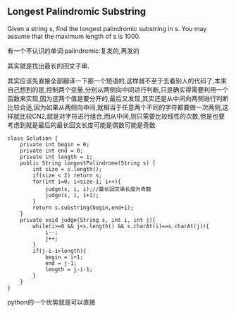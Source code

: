 ## Longest Palindromic Substring

Given a string s, find the longest palindromic substring in s. You may assume that the maximum length of s is 1000.

有一个不认识的单词:palindromic:复发的,再发的

其实就是找出最长的回文子串.

其实应该先直接全部翻译一下那一个短语的,这样就不至于去看别人的代码了,本来自己想到的是,控制两个变量,分别从两侧向中间进行判断,只是确实得需要利用一个函数来实现,因为这两个值是要分开的,最后又发现,其实还是从中间向两侧进行判断比较合适,因为如果从两侧向中间,就相当于任意两个不同的字符都要做一次两侧,这样就比较CN2,就是对字符进行组合,而从中间,则只需要比较线性的次数,但是也要考虑到就是最后的最长回文长度可能是偶数可能是奇数.

	class Solution {
	    private int begin = 0;
	    private int end = 0;
	    private int length = 1;
	    public String longestPalindrome(String s) {
	        int size = s.length();
	        if(size < 2) return s;
	        for(int i=0; i<size-1; i++){
	            judge(s, i, i);//最长回文串长度为奇数
	            judge(s, i, i+1);
	        }
	        return s.substring(begin,end+1);
	    }
	    private void judge(String s, int i, int j){
	        while(i>=0 && j<s.length() && s.charAt(i)==s.charAt(j)){
	            i--;
	            j++;
	        }
	        if(j-i-1>length){
	            begin = i+1;
	            end = j-1;
	            length = j-i-1;
	        }
		}
	}

python的一个优势就是可以直接